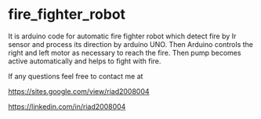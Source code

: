 # fire_fighter_robot
It is arduino code for automatic fire fighter robot which detect fire by Ir sensor and process its direction by arduino UNO. Then Arduino controls the right and left motor as necessary to reach the fire. Then pump becomes active automatically and helps to fight with fire.

If any questions feel free to contact me at

https://sites.google.com/view/riad2008004

https://linkedin.com/in/riad2008004
